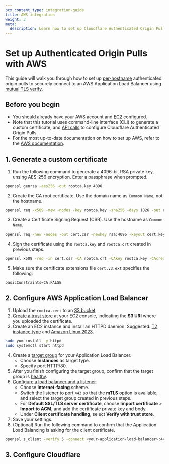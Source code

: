 ```yaml
---
pcx_content_type: integration-guide
title: AWS integration
weight: 3
meta:
  description: Learn how to set up Cloudflare Authenticated Origin Pulls with the AWS Application Load Balancer.
---
```


# Set up Authenticated Origin Pulls with AWS

This guide will walk you through how to set up [per-hostname](/ssl/origin-configuration/authenticated-origin-pull/set-up/per-hostname/) authenticated origin pulls to securely connect to an AWS Application Load Balancer using [mutual TLS verify](https://docs.aws.amazon.com/elasticloadbalancing/latest/application/mutual-authentication.html).

## Before you begin

* You should already have your AWS account and [EC2](https://docs.aws.amazon.com/ec2/?icmpid=docs_homepage_featuredsvcs) configured.
* Note that this tutorial uses command-line interface (CLI) to generate a custom certificate, and [API calls](/fundamentals/api/get-started/) to configure Cloudflare Authenticated Origin Pulls.
* For the most up-to-date documentation on how to set up AWS, refer to the [AWS documentation](https://docs.aws.amazon.com/).

## 1. Generate a custom certificate

1. Run the following command to generate a 4096-bit RSA private key, unsing AES-256 encryption. Enter a passphrase when prompted.

```bash
openssl genrsa -aes256 -out rootca.key 4096
```

2. Create the CA root certificate. Use the domain name as `Common Name`, not the hostname.

```bash
openssl req -x509 -new -nodes -key rootca.key -sha256 -days 1826 -out rootca.crt
```

3. Create a Certificate Signing Request (CSR). Use the hostname as `Common Name`.

```bash
openssl req -new -nodes -out cert.csr -newkey rsa:4096 -keyout cert.key
```

4. Sign the certificate using the `rootca.key` and `rootca.crt` created in previous steps.

```bash
openssl x509 -req -in cert.csr -CA rootca.crt -CAkey rootca.key -CAcreateserial -out cert.crt -days 730 -sha256 -extfile ./cert.v3.ext
```

5. Make sure the certificate extensions file `cert.v3.ext` specifies the following:

```
basicConstraints=CA:FALSE
```

## 2. Configure AWS Application Load Balancer

1. Upload the `rootca.cert` to an [S3 bucket](https://docs.aws.amazon.com/AmazonS3/latest/userguide/UsingBucket.html).
2. [Create a trust store](https://docs.aws.amazon.com/elasticloadbalancing/latest/application/mutual-authentication.html#create-trust-store) at your EC2 console, indicating the **S3 URI** where you uploaded the certificate.
3. Create an EC2 instance and install an HTTPD daemon. Suggested: [T2 instance type](https://docs.aws.amazon.com/AWSEC2/latest/UserGuide/instance-types.html) and [Amazon Linux 2023](https://docs.aws.amazon.com/linux/al2023/ug/what-is-amazon-linux.html).

```bash
sudo yum install -y httpd
sudo systemctl start httpd
```

4. Create a [target group](https://docs.aws.amazon.com/elasticloadbalancing/latest/application/create-application-load-balancer.html#configure-target-group) for your Application Load Balancer.
    * Choose **Instances** as target type.
    * Specify port HTTP/80.
5. After you finish configuring the target group, confirm that the target group is [healthy](https://docs.aws.amazon.com/elasticloadbalancing/latest/application/target-group-health-checks.html).
6. [Configure a load balancer and a listener](https://docs.aws.amazon.com/elasticloadbalancing/latest/application/create-application-load-balancer.html#configure-load-balancer).
    * Choose **Internet-facing** scheme.
    * Switch the listener to port `443` so that the **mTLS** option is available, and select the target group created in previous steps.
    * For **Default SSL/TLS server certificate**, choose **Import certificate** > **Import to ACM**, and add the certificate private key and body.
    * Under **Client certificate handling**, select **Verify with trust store**.
7. Save your settings.
8. (Optional) Run the following command to confirm that the Application Load Balancing is asking for the client certificate.

```bash
openssl s_client -verify 5 -connect <your-application-load-balancer>:443 -quiet -state
```

## 3. Configure Cloudflare